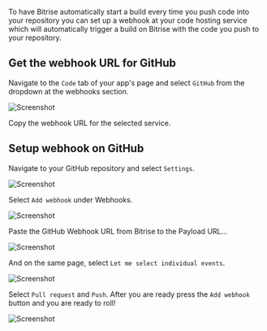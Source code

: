 To have Bitrise automatically start a build every time you push code into your repository you can set up a webhook at your code hosting service which will automatically trigger a build on Bitrise with the code you push to your repository.

## Get the webhook URL for GitHub

Navigate to the `Code` tab of your app's page and select `GitHub` from the dropdown at the webhooks section.

![Screenshot](devcenter/docs/img/webhooks/github-webhook-1.png)

Copy the webhook URL for the selected service.

## Setup webhook on GitHub

Navigate to your GitHub repository and select `Settings`.

![Screenshot](devcenter/docs/img/webhooks/github-webhook-2.png)

Select `Add webhook` under Webhooks.

![Screenshot](devcenter/docs/img/webhooks/github-webhook-3.png)

Paste the GitHub Webhook URL from Bitrise to the Payload URL...

![Screenshot](devcenter/docs/img/webhooks/github-webhook-4.png)

And on the same page, select `Let me select individual events`.

![Screenshot](devcenter/docs/img/webhooks/github-webhook-5.png)

Select `Pull request` and `Push`. After you are ready press the `Add webhook` button and you are ready to roll!

![Screenshot](devcenter/docs/img/webhooks/github-webhook-6.png)
